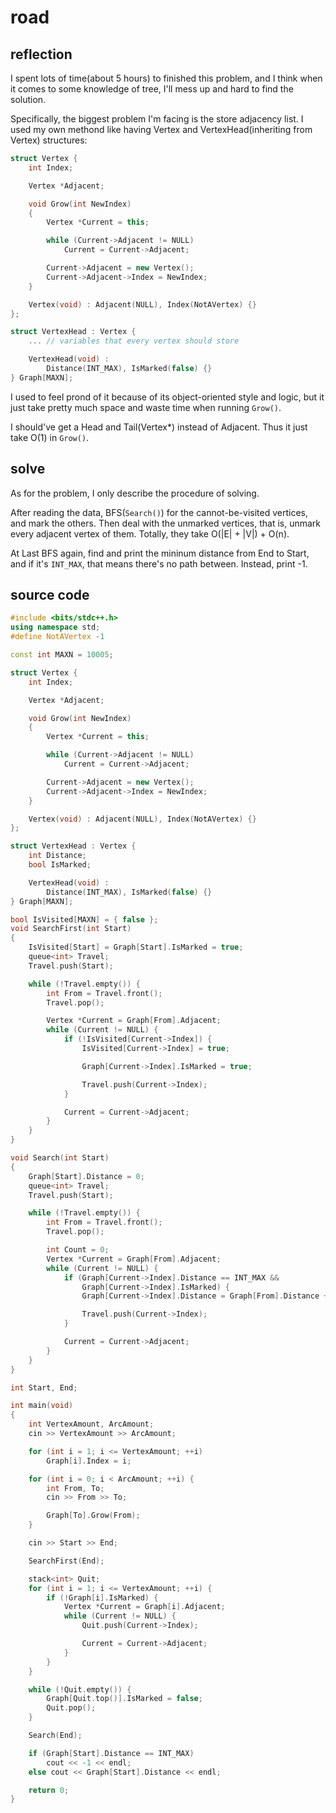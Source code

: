 # road

## reflection

I spent lots of time(about 5 hours) to finished this problem, and I think when it comes to some knowledge of tree, I'll mess up and hard to find the solution.

Specifically, the biggest problem I'm facing is the store adjacency list. I used my own methond like having Vertex and VertexHead(inheriting from Vertex) structures:

```c++
struct Vertex {
	int Index;

	Vertex *Adjacent;

	void Grow(int NewIndex)
	{
		Vertex *Current = this;

		while (Current->Adjacent != NULL)
			Current = Current->Adjacent;

		Current->Adjacent = new Vertex();
		Current->Adjacent->Index = NewIndex;
	}

	Vertex(void) : Adjacent(NULL), Index(NotAVertex) {}
};

struct VertexHead : Vertex {
	... // variables that every vertex should store

	VertexHead(void) :
		Distance(INT_MAX), IsMarked(false) {}
} Graph[MAXN];
```

I used to feel prond of it because of its object-oriented style and logic, but it just take pretty much space and waste time when running `Grow()`.

I should've get a Head and Tail(Vertex*) instead of Adjacent. Thus it just take O(1) in `Grow()`.

## solve

As for the problem, I only describe the procedure of solving.

After reading the data, BFS(`Search()`) for the cannot-be-visited vertices, and mark the others. Then deal with the unmarked vertices, that is, unmark every adjacent vertex of them. Totally, they take O(|E| + |V|) + O(n).

At Last BFS again, find and print the mininum distance from End to Start, and if it's `INT_MAX`, that means there's no path between. Instead, print -1.

## source code

```c++
#include <bits/stdc++.h>
using namespace std;
#define NotAVertex -1

const int MAXN = 10005;

struct Vertex {
	int Index;

	Vertex *Adjacent;

	void Grow(int NewIndex)
	{
		Vertex *Current = this;

		while (Current->Adjacent != NULL)
			Current = Current->Adjacent;

		Current->Adjacent = new Vertex();
		Current->Adjacent->Index = NewIndex;
	}

	Vertex(void) : Adjacent(NULL), Index(NotAVertex) {}
};

struct VertexHead : Vertex {
	int Distance;
	bool IsMarked;

	VertexHead(void) :
		Distance(INT_MAX), IsMarked(false) {}
} Graph[MAXN];

bool IsVisited[MAXN] = { false };
void SearchFirst(int Start)
{
	IsVisited[Start] = Graph[Start].IsMarked = true;
	queue<int> Travel;
	Travel.push(Start);

	while (!Travel.empty()) {
		int From = Travel.front();
		Travel.pop();

		Vertex *Current = Graph[From].Adjacent;
		while (Current != NULL) {
			if (!IsVisited[Current->Index]) {
				IsVisited[Current->Index] = true;

				Graph[Current->Index].IsMarked = true;

				Travel.push(Current->Index);
			}

			Current = Current->Adjacent;
		}
	}
}

void Search(int Start)
{
	Graph[Start].Distance = 0;
	queue<int> Travel;
	Travel.push(Start);

	while (!Travel.empty()) {
		int From = Travel.front();
		Travel.pop();

		int Count = 0;
		Vertex *Current = Graph[From].Adjacent;
		while (Current != NULL) {
			if (Graph[Current->Index].Distance == INT_MAX &&
				Graph[Current->Index].IsMarked) {
				Graph[Current->Index].Distance = Graph[From].Distance + 1;

				Travel.push(Current->Index);
			}

			Current = Current->Adjacent;
		}
	}
}

int Start, End;

int main(void)
{
	int VertexAmount, ArcAmount;
	cin >> VertexAmount >> ArcAmount;

	for (int i = 1; i <= VertexAmount; ++i)
		Graph[i].Index = i;

	for (int i = 0; i < ArcAmount; ++i) {
		int From, To;
		cin >> From >> To;

		Graph[To].Grow(From);
	}

	cin >> Start >> End;

	SearchFirst(End);

	stack<int> Quit;
	for (int i = 1; i <= VertexAmount; ++i) {
		if (!Graph[i].IsMarked) {
			Vertex *Current = Graph[i].Adjacent;
			while (Current != NULL) {
				Quit.push(Current->Index);

				Current = Current->Adjacent;
			}
		}
	}

	while (!Quit.empty()) {
		Graph[Quit.top()].IsMarked = false;
		Quit.pop();
	}

	Search(End);

	if (Graph[Start].Distance == INT_MAX)
		cout << -1 << endl;
	else cout << Graph[Start].Distance << endl;

	return 0;
}
``` 